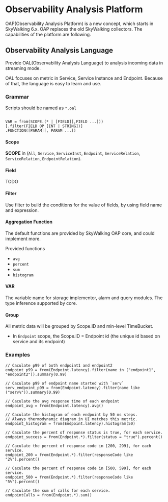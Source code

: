 # Observability Analysis Platform
OAP(Observability Analysis Platform) is a new concept, which starts in SkyWalking 6.x. OAP replaces the 
old SkyWalking collectors. The capabilities of the platform are following.

## Observability Analysis Language
Provide OAL(Observability Analysis Language) to analysis incoming data in streaming mode. 

OAL focuses on metric in Service, Service Instance and Endpoint. Because of that, the language is easy to 
learn and use.

### Grammar
Scripts should be named as `*.oal`
```

VAR = from(SCOPE.(* | [FIELD][,FIELD ...]))
[.filter(FIELD OP [INT | STRING])]
.FUNCTION([PARAM][, PARAM ...])
```

#### Scope
**SCOPE** in (`All`, `Service`, `ServiceInst`, `Endpoint`, `ServiceRelation`, `ServiceRelation`, `EndpointRelation`).

#### Field
TODO

#### Filter
Use filter to build the conditions for the value of fields, by using field name and expression.

#### Aggregation Function
The default functions are provided by SkyWalking OAP core, and could implement more.

Provided functions
- `avg`
- `percent`
- `sum`
- `histogram`

#### VAR
The variable name for storage implementor, alarm and query modules. The type inference supported by core.

#### Group
All metric data will be grouped by Scope.ID and min-level TimeBucket. 

- In `Endpoint` scope, the Scope.ID = Endpoint id (the unique id based on service and its endpoint)

### Examples
```
// Caculate p99 of both endpoint1 and endpoint2
endpoint_p99 = from(Endpoint.latency).filter(name in ("endpoint1", "endpoint2")).summary(0.99)

// Caculate p99 of endpoint name started with `serv`
serv_endpoint_p99 = from(Endpoint.latency).filter(name like ("serv%")).summary(0.99)

// Caculate the avg response time of each endpoint
endpoint_avg = from(Endpoint.latency).avg()

// Caculate the histogram of each endpoint by 50 ms steps.
// Always thermodynamic diagram in UI matches this metric. 
endpoint_histogram = from(Endpoint.latency).histogram(50)

// Caculate the percent of response status is true, for each service.
endpoint_success = from(Endpoint.*).filter(status = "true").percent()

// Caculate the percent of response code in [200, 299], for each service.
endpoint_200 = from(Endpoint.*).filter(responseCode like "2%").percent()

// Caculate the percent of response code in [500, 599], for each service.
endpoint_500 = from(Endpoint.*).filter(responseCode like "5%").percent()

// Caculate the sum of calls for each service.
endpointCalls = from(Endpoint.*).sum()
```